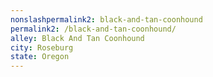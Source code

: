 ```yaml
---
﻿nonslashpermalink2: black-and-tan-coonhound
permalink2: /black-and-tan-coonhound/
alley: Black And Tan Coonhound
city: Roseburg
state: Oregon
---
```

